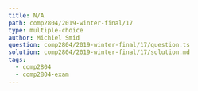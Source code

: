 ```yaml
---
title: N/A
path: comp2804/2019-winter-final/17
type: multiple-choice
author: Michiel Smid
question: comp2804/2019-winter-final/17/question.ts
solution: comp2804/2019-winter-final/17/solution.md
tags:
  - comp2804
  - comp2804-exam
---
```

